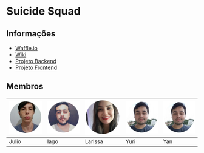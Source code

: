 # Suicide Squad

## Informações

* [Waffle.io](https://waffle.io/academiadev-jlle/wiki-suicidesquad)
* [Wiki](https://github.com/academiadev-jlle/wiki-suicidesquad)
* [Projeto Backend](https://github.com/academiadev-jlle/backend-suicidesquad)
* [Projeto Frontend](https://github.com/academiadev-jlle/frontend-suicidesquad)

## Membros

| ![Julio Caye](../.gitbook/assets/julio-caye.jpg) | ![Iago Marinheiro](../.gitbook/assets/iago.png) | ![Larissa Lopes](../.gitbook/assets/larissa2.jpg) | ![Yuri](../.gitbook/assets/yan2.jpg) |![Yan](../.gitbook/assets/yan2.jpg) |
| :--- | :--- | :--- | :--- |:--- |
|            Julio |             Iago |          Larissa |             Yuri |             Yan |
